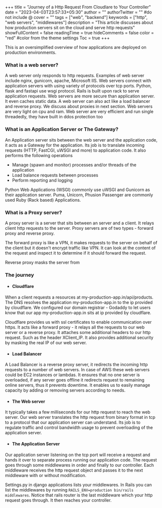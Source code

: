 +++
title = "Journey of a Http Request From Cloudlare to Your Controller"
date = "2023-04-03T23:57:33+05:30"
author = ""
authorTwitter = "" #do not include @
cover = ""
tags = ["web", "backend"]
keywords = ["http", "web servers", "middlewares"]
description = "This article discusses about how production servers sit on the cloud and serve http requests"
showFullContent = false
readingTime = true
hideComments = false
color = "red" #color from the theme settings
Toc = true
+++

This is an oversimplified overview of how applications are deployed on production environments.

### What is a web server?

A web server only responds to http requests. Examples of web server include nginx, gunicorn, apache, Microsoft IIS. Web servers connect with application servers with using variety of protocols over tcp ports.
Python, flask and fastapi use wsgi protocol. Rails is built upon rack to serve application requests.
Web servers are more secure than application server. It even caches static data.
A web server can also act like a load balancer and reverse proxy. We discuss about proxies in next section. Web servers are very light on cpu and ram. Web server are very efficient and run single threadedly, they have built in ddos protection too 

### What is an Application Server or The Gateway?

An Application server sits between the web server and the application code, it acts as a Gateway for the application. Its job is to translate incoming requests (HTTP, FastCGI, uWSGI and more) to application code. It also performs the following operations
* Manage (spawn and monitor) processes and/or threads of the application
* Load balance requests between processes
* Perform reporting and logging

Python Web Applications (WSGI) commonly use uWSGI and Gunicorn as their application server.
Puma, Unicorn, Phusion Passenger are commonly used Ruby (Rack based) Applications.

### What is a Proxy server?

A proxy server is a server that sits between an server and a client. It relays client http requests to the server. Proxy servers are of two types - forward proxy and reverse proxy.

The forward proxy is like a VPN, it makes requests to the server on behalf of the client but it doesn't encrypt traffic like VPN. It can look at the content of the request and inspect it to determine if it should forward the request.

Reverse proxy masks the server from

### The journey

- #### Cloudflare

When a client requests a resources at my-production-app.in/api/products. The DNS resolves the application my-production-app.in to the ip provided by cloudflare. We configured our domain registrar - Godaddy to let users know that our app my-production-app.in sits at ip provided by cloudflare.

Cloudflare provides us with ssl certificates to enable communication over https. It acts like a forward proxy - it relays all the requests to our web server or a reverse proxy. It attaches some additional headers to our http request. Such as the header XClient_IP. It also provides additional security by masking the real IP of our web server.

- #### Load Balancer

A Load Balancer is a reverse proxy server, it redirects the incoming http requests to a number of web servers. In case of AWS these web servers could be EC2 instances or lambdas.  It ensures that no one server is overloaded, if any server goes offline it redirects request to remaining online servers, thus it prevents downtime.
It enables us to easily manage capacity by adding or removing servers according to needs.

- #### The Web server

It typically takes a few milliseconds for our http request to reach the web server. Our web server translates the http request from binary format in tcp to a protocol that our application server can understand. 
Its job is to regulate traffic and control bandwidth usage to prevent overloading of the application server.

- #### The Application Server

Our application server listening on the tcp port will receive a request and hands it over to separate process running our application code. The request goes through some middlewares in order and finally to our controller. Each middleware receives the http request object and passes it to the next middleware with or without modification.

Settings.py in django applications lists your middlewares. In Rails you can list the middlewares by running `RAILS_ENV=production bin/rails middlewares`.
Notice that rails router is the last middleware which your http request goes through. It then reaches your controller.
